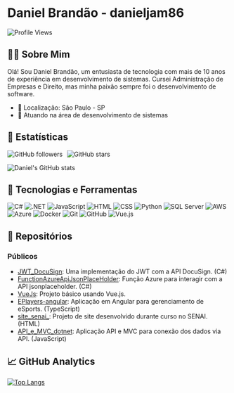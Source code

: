 # Daniel Brandão - danieljam86

![Profile Views](https://komarev.com/ghpvc/?username=danieljam86&color=brightgreen)

## 👨‍💻 Sobre Mim

Olá! Sou Daniel Brandão, um entusiasta de tecnologia com mais de 10 anos de experiência em desenvolvimento de sistemas. Cursei Administração de Empresas e Direito, mas minha paixão sempre foi o desenvolvimento de software.

- 📍 Localização: São Paulo - SP
- 💼 Atuando na área de desenvolvimento de sistemas

## 🚀 Estatísticas

<div style="display: flex; align-items: center;">
  <img src="https://img.shields.io/github/followers/danieljam86?style=social" alt="GitHub followers" style="margin-right: 10px;">
  <img src="https://img.shields.io/github/stars/danieljam86?style=social" alt="GitHub stars">
</div>

![Daniel's GitHub stats](https://github-readme-stats.vercel.app/api?username=danieljam86&show_icons=true&theme=radical)

## 🔧 Tecnologias e Ferramentas

![C#](https://img.shields.io/badge/-C%23-05122A?style=flat&logo=c-sharp)
![.NET](https://img.shields.io/badge/-.NET-05122A?style=flat&logo=.net)
![JavaScript](https://img.shields.io/badge/-JavaScript-05122A?style=flat&logo=javascript)
![HTML](https://img.shields.io/badge/-HTML-05122A?style=flat&logo=html5)
![CSS](https://img.shields.io/badge/-CSS-05122A?style=flat&logo=css3)
![Python](https://img.shields.io/badge/-Python-05122A?style=flat&logo=python)
![SQL Server](https://img.shields.io/badge/-SQL%20Server-05122A?style=flat&logo=microsoft-sql-server)
![AWS](https://img.shields.io/badge/-AWS-05122A?style=flat&logo=amazon-aws)
![Azure](https://img.shields.io/badge/-Azure-05122A?style=flat&logo=microsoft-azure)
![Docker](https://img.shields.io/badge/-Docker-05122A?style=flat&logo=docker)
![Git](https://img.shields.io/badge/-Git-05122A?style=flat&logo=git)
![GitHub](https://img.shields.io/badge/-GitHub-05122A?style=flat&logo=github)
![Vue.js](https://img.shields.io/badge/-Vue.js-05122A?style=flat&logo=vue-dot-js)

## 📁 Repositórios

### Públicos

- [JWT_DocuSign](https://github.com/danieljam86/JWT_DocuSign): Uma implementação do JWT com a API DocuSign. (C#)
- [FunctionAzureApiJsonPlaceHolder](https://github.com/danieljam86/FunctionAzureApiJsonPlaceHolder): Função Azure para interagir com a API jsonplaceholder. (C#)
- [VueJs](https://github.com/danieljam86/VueJs): Projeto básico usando Vue.js.
- [EPlayers-angular](https://github.com/danieljam86/EPlayers-angular): Aplicação em Angular para gerenciamento de eSports. (TypeScript)
- [site_senai_](https://github.com/danieljam86/site_senai_): Projeto de site desenvolvido durante curso no SENAI. (HTML)
- [API_e_MVC_dotnet](https://github.com/danieljam86/API_e_MVC_dotnet): Aplicação API e MVC para conexão dos dados via API. (JavaScript)



## 📈 GitHub Analytics

[![Top Langs](https://github-readme-stats.vercel.app/api/top-langs/?username=danieljam86&layout=compact&theme=radical)](https://github.com/danieljam86)


